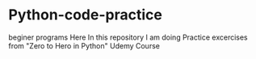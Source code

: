 # Python-code-practice
beginer programs
Here In this repository I am doing Practice excercises from "Zero to Hero in Python" Udemy Course
